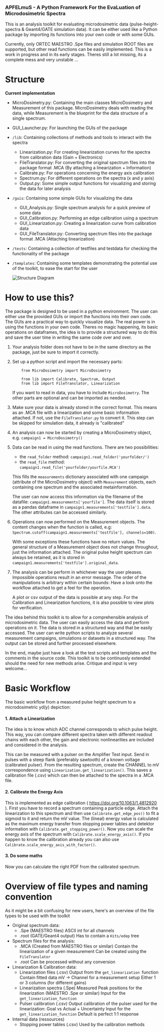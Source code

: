 ### APFELmuS - A Python Framework For the EvaLuation of Microdosimetric Spectra
This is an analysis toolkit for evaluating microdosimetric data (pulse-height-spectra & Geant4/GATE simulation data). It can be either used like a Python package by importing its functions into your own code or with some GUIs.

Currently, only ORTEC MAESTRO .Spe files and simulation ROOT files are supported, but other read functions can be easily implemented. This is a work in progress and in its early stages. Theres still a lot missing, its a complete mess and very unstable ...

# Structure

**Current implementation**
 - MicroDosimetry.py: Containing the main classes MicroDosimetry and Measurement of this package. MicroDosimetry deals with reading the data, while Measurement is the blueprint for the data structure of a single spectrum.
 - GUI_Launcher.py: For launching the GUIs of the package


 - `/lib`: Containing collections of methods and tools to interact with the spectra
    - Linearization.py: For creating linearization curves for the spectra from calibration data (Gain + Electronics)
    - FileTranslator.py: For converting the original spectrum files into the package format .MCA (By attaching a linearization + Information)
    - Calibrate.py: For operations concerning the energy axis calibration
    - Spectrum.py: For different operations on the spectra (x and y axis)
    - Output.py: Some simple output functions for visualizing and storing the data for later analysis

 - `/guis`: Containing some simple GUIs for visualizing the data
    - GUI_Analysis.py: Single spectrum analysis for a quick preview of some data
    - GUI_Calibration.py: Performing an edge calibration using a spectrum
    - GUI_Linearization.py: Creating a linearization curve from calibration data
    - GUI_FileTranslator.py: Converting spectrum files into the package format .MCA (Attaching linearization)

 - `/tests`: Containing a collection of testfiles and testdata for checking the functionality of the package

- `/templates`: Containing some templates demonstrating the potential use of the toolkit, to ease the start for the user

    ![Structure Diagram](docs/structure_diagram.svg)

# How to use this?

The package is designed to be used in a python environment. The user can either use the provided GUIs or import the functions into their own code. The GUIs are a practical way to quickly visualize data. The real power is in using the functions in your own code. Theres no magic happening, its basic operations on dataframes, the idea is to provide a structured way to do this and save the user time in writing the same code over and over.<br>

1. Your analysis folder does not have to be in the same directory as the package, just be sure to import it correctly.
2. Set up a python script and import the necessary parts:<br>
    ```
        from MicroDosimetry import MicroDosimetry

        from lib import Calibrate, Spectrum, Output
        from lib import FileTranslator, Linearization
    ```

    If you want to read in data, you have to include `MicroDosimetry`. The other parts are optional and can be imported as needed.

3. Make sure your data is already stored in the correct format. This means as an .MCA file with a linearization and some basic information attached. If not, use the `FileTranslator.py` to convert it. This step can be skipped for simulation data, it already is "calibrated"

4. An analysis can now be started by creating a MicroDosimetry object, e.g. `campaign1 = MicroDosimetry()`

5. Data can be read in using the read functions. There are two possibilities:
    - the `read_folder` method: `campaign1.read_folder('yourfolder/')`
    - the `read_file` method: `campaign1.read_file('yourfolder/yourfile.MCA')`

    This fills the `measurements` dictionary associated with one campaign (attribute of the MicroDosimetry object) with `Measurement` objects, each containing one spectrum and the associated metainformation.<br>

    The user can now access this information via the filename of the datafile: `campaign1.measurements['yourfile']`. The data itself is stored as a pandas dataframe in `campaign1.measurements['testfile'].data`. The other attributes can be accessed similarly.<br>

6. Operations can now performed on the Measurement objects. The content changes when the function is called, e.g: ``Spectrum.cutoff(campaign1.measurements['testfile'], channels=100)``.

    With some exceptions these functions have no return values. The general structure of a Measurement object does not change throughout, just the information attached. The original pulse height spectrum can always be retained, as it is stored in `campaign1.measurements['testfile'].original_data`.

7. The analysis can be perform in whichever way the user pleases. Impossible operations result in an error message. The order of the manipulations is arbitrary within certain bounds: Have a look onto the workflow attached to get a feel for the operation.<br>

    A plot or csv output of the data is possible at any step. For the Calibration and Linearization functions, it is also possible to view plots for verification.

The idea behind this toolkit is to allow for a comprehensible analysis of microdosimetric data. The user can easily access the data and perform operations on it. The data is stored in a structured way and that be easily accessed. The user can write python scripts to analyze several measurement campaigns, simulations or datasets in a structured way. The output can be stored and further processed elsewhere.<br>

In the end, maybe just have a look at the test scripts and templates and the comments in the source code. This toolkit is to be continuosly extended should the need for new methods arise. Critique and input is very welcome...

# Basic Workflow

The basic workflow from a measured pulse height spectrum to a microdosimetric yd(y) depiction:

#### 1. Attach a Linearization

The idea is to know which ADC channel corresponds to which pulse height. This way, you can compare different spectra taken with different readout chains with each other, the gain and electronic nonlinearities are included and considered in the analysis.

This can be measured with a pulser on the Amplifier Test input. Send in pulses with a steep flank (preferably sawtooth) of a known voltage (calibrated pulser). From the resulting spectrum, create the CHANNEL to mV correspondence using ``Linearization.get_linearization()``. This saves a calibration file (.csv) which can then be attached to the spectra in a .MCA file.

#### 2. Calibrate the Energy Axis

This is implemented as edge calibration (
https://doi.org/10.1063/1.4812920
). First you have to record a spectrum containing a particle edge. Attach the linearization to this spectrum and then use ``Calibrate.get_edge_pos()`` to fit a sigmoid to it and return the mV value. The (lineal) energy value is calculated as the maximum energy transfer from stopping power tables and detektor information with ``Calibrate.get_stopping_power()``. Now you can scale the energy axis of the spectrum with ``Calibrate.scale_energy_axis()``. If you happen to know the calibration already you can also use ``Calibrate.scale_energy_axis_with_factor()``.

#### 3. Do some maths

Now you can calculate the right PDF from the calibrated spectrum.

# Overview of file types and naming convention

As it might be a bit confusing for new users, here's an overview of the file types to be used with the toolkit

* Original spectrum data:
  * .Spe (MAESTRO files)
    ASCII int for all channels
  * .root (GATE/Geant4 output)
    Has to contain a `Hits/edep` tree
* Spectrum files for the analysis:
  * .MCA (Created from MAESTRO files or similar)
    Contain the linearization of a given measurement
    Can be created using the `FileTranslator`
  * .root
    Can be processed without any conversion
* Linearization & Calibration data:
  * Linearization files (.csv)
    Output from the `get_linearization `function
    Contain fitted data mV -> Channel for a measurement setup
    Either 1 or 3 columns (for different gains)
  * Linearization spectra (.Spe)
    Measured Peak positions for the linearization (MAESTRO .Spe or similar)
    Input for the `get_linearization_function`
  * Pulser calibration (.csv)
    Output calibration of the pulser used for the linearization: Goal vs Actual + Uncertainty
    Input for the `get_linearization_function`
    Default is perfect 1:1 response
* Internal data (ressources)
  * Stopping power tables (.csv)
    Used by the calibration methods